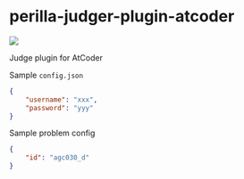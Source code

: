 # perilla-judger-plugin-atcoder
[![](https://img.shields.io/badge/project-Perilla-8e44ad.svg?style=flat-square)](https://github.com/ZhangZisu/perilla)

Judge plugin for AtCoder

Sample `config.json`
```json
{
    "username": "xxx",
    "password": "yyy"
}
```

Sample problem config
```json
{
	"id": "agc030_d"
}
```

